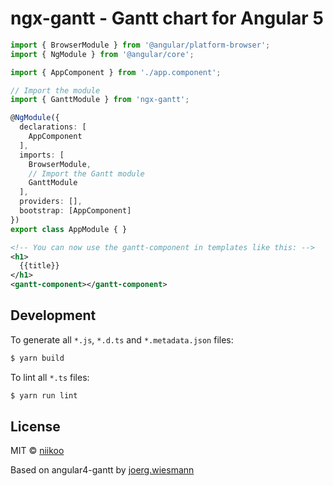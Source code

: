 # ngx-gantt - Gantt chart for Angular 5

```typescript
import { BrowserModule } from '@angular/platform-browser';
import { NgModule } from '@angular/core';

import { AppComponent } from './app.component';

// Import the module
import { GanttModule } from 'ngx-gantt';

@NgModule({
  declarations: [
    AppComponent
  ],
  imports: [
    BrowserModule,
    // Import the Gantt module
    GanttModule
  ],
  providers: [],
  bootstrap: [AppComponent]
})
export class AppModule { }
```

```xml
<!-- You can now use the gantt-component in templates like this: -->
<h1>
  {{title}}
</h1>
<gantt-component></gantt-component>
```

## Development

To generate all `*.js`, `*.d.ts` and `*.metadata.json` files:

```bash
$ yarn build
```

To lint all `*.ts` files:

```bash
$ yarn run lint
```

## License

MIT © [niikoo](mailto:post@niikoo.net)

Based on angular4-gantt by [joerg.wiesmann](mailto:joerg.wiesmann@gmail.com)
